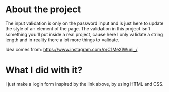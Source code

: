 # About the project

The input validation is only on the password input and is just here to update the style of an element of the page. The validation in this project isn't something you'll put inside a real project, cause here I only validate a string length and in reality there a lot more things to validate.

Idea comes from: https://www.instagram.com/p/C1MeXIWuni_/

# What I did with it?

I just make a login form inspired by the link above, by using HTML and CSS.